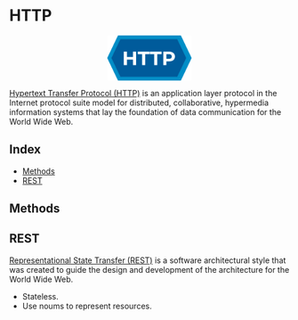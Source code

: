 # HTTP

<p align="center"><img align="center" width="30%" height="30%" src="assets/http.svg"></p>

[Hypertext Transfer Protocol (HTTP)](https://en.wikipedia.org/wiki/HTTP) is an application layer protocol in the Internet protocol suite model for distributed, collaborative, hypermedia information systems that lay the foundation of data communication for the World Wide Web.

## Index

* [Methods](#methods)
* [REST](#rest)

## Methods

## REST

[Representational State Transfer (REST)](https://en.wikipedia.org/wiki/REST) is a software architectural style that was created to guide the design and development of the architecture for the World Wide Web.

* Stateless.
* Use noums to represent resources.
